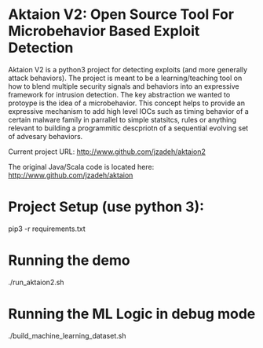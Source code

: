 # Aktaion V2: Open Source Tool For Microbehavior Based Exploit Detection

Aktaion V2 is a python3 project for detecting exploits (and more generally attack behaviors).  The project is meant to be a learning/teaching tool on how to blend multiple security signals and behaviors into an expressive framework for intrusion detection.  The key abstraction we wanted to protoype is the idea of a microbehavior.  This concept helps to provide an expressive mechanism to add high level IOCs such as timing behavior of a certain malware family in parrallel to simple statsitcs, rules or anything relevant to building a programmitic descpriotn of a sequential evolving set of advesary behaviors.

Current project URL: <http://www.github.com/jzadeh/aktaion2>

The original Java/Scala code is located here: <http://www.github.com/jzadeh/aktaion>

# Project Setup (use python 3): 

pip3 -r requirements.txt

# Running the demo

./run_aktaion2.sh

# Running the ML Logic in debug mode

./build_machine_learning_dataset.sh
